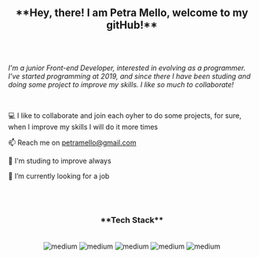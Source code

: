 
<h2 align="center">**Hey, there! I am Petra Mello, welcome to my gitHub!**</h2>      

</br>
</br>   

*I'm a junior Front-end Developer, interested in evolving as a programmer. I've started programming at 2019, and since there I have been studing and doing some 
project to improve my skills. I like so much to collaborate!*

</br>

💻   I like to collaborate and join each oyher to do some projects, for sure, when I improve my skills I will do it more times

📫   Reach me on petramello@gmail.com

👩‍  I'm studing to improve always

🔭   I’m currently looking for a job

</br>
</br>

<h3 align="center">**Tech Stack**</h3>

</br>

<div align=center <img align="center" alt="medium" src="https://img.shields.io/badge/HTML5-E34F26?style=for-the-badge&logo=html5&logoColor=white" /> <img align="center" alt="medium" src="https://img.shields.io/badge/JavaScript-F7DF1E?style=for-the-badge&logo=javascript&logoColor=black" /> <img align="center" alt="medium" src= "https://img.shields.io/badge/CSS3-1572B6?style=for-the-badge&logo=css3&logoColor=white" /> <img align="center" alt="medium" src= "https://img.shields.io/badge/React-20232A?style=for-the-badge&logo=react&logoColor=61DAFB" /> <img align="center" alt="medium" src= "https://img.shields.io/badge/Node.js-43853D?style=for-the-badge&logo=node.js&logoColor=white" /> <img align="center" alt="medium" src= "https://img.shields.io/badge/styled--components-DB7093?style=for-the-badge&logo=styled-components&logoColor=white" /> 
